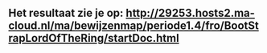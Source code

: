 ## Het resultaat zie je op: http://29253.hosts2.ma-cloud.nl/ma/bewijzenmap/periode1.4/fro/BootStrapLordOfTheRing/startDoc.html
